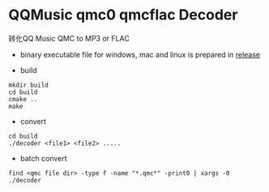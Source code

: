 # QQMusic qmc0 qmcflac Decoder

转化QQ Music QMC to MP3 or FLAC

* binary executable file for windows, mac and linux is prepared in 
[release](https://github.com/Presburger/qmc-decoder/releases)


* build

```
mkdir build
cd build
cmake ..
make 
```

* convert

```
cd build
./decoder <file1> <file2> ..... 
```

* batch convert

```
find <qmc file dir> -type f -name "*.qmc*" -print0 | xargs -0 ./decoder
```
